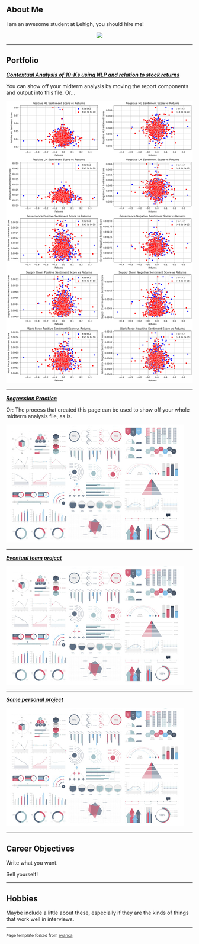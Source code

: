 ## About Me


I am an awesome student at Lehigh, you should hire me!

<!-- Upload your own photo and change the path -->

<p style="text-align:center;">
  <img class="img-square" src="https://github.com/brianfulle/brianfulle/raw/master/images/Headshot.jpg" width="30%">
</p>

---

## Portfolio

<!-- You can link to other websites, PDFs in this repo, and other pages in this repo -->

_**[Contextual Analysis of 10-Ks using NLP and relation to stock returns](_layouts/report.md)**_

You can show off your midterm analysis by moving the report components and output into this file. Or...

<img src="report_graphs.jpg"/>

---

_**[Regression Practice](Regression_practice)**_

Or: The process that created this page can be used to show off your whole midterm analysis file, as is.

<img src="images/dummy_thumbnail.jpg?raw=true"/>

---

_**[Eventual team project](https://donbowen.github.io/teamproject/)**_

<img src="images/dummy_thumbnail.jpg?raw=true"/>

---

_**[Some personal project](/pdf/sample_presentation.pdf)**_

<img src="images/dummy_thumbnail.jpg?raw=true"/>

---

## Career Objectives

Write what you want. 

Sell yourself!

---

## Hobbies

Maybe include a little about these, especially if they are the kinds of things that work well in interviews.

---
<p style="font-size:11px">Page template forked from <a href="https://github.com/evanca/quick-portfolio">evanca</a></p>
<!-- Remove above link if you don't want to attibute -->
